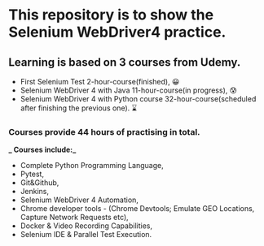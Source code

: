 # This repository is to show the Selenium WebDriver4 practice.

## Learning is based on 3 courses from Udemy.
- First Selenium Test 2-hour-course(finished), 😀
- Selenium WebDriver 4 with Java 11-hour-course(in progress), 😰
- Selenium WebDriver 4 with Python course 32-hour-course(scheduled after finishing the previous one). ⌛

### Courses provide 44 hours of practising in total.

**_ Courses include:_**
 - Complete Python Programming Language,
 - Pytest,
 - Git&Github,
 - Jenkins,
 - Selenium WebDriver 4 Automation,
 - Chrome developer tools - (Chrome Devtools; Emulate GEO Locations, Capture Network Requests etc),
 - Docker & Video Recording Capabilities,
 - Selenium IDE & Parallel Test Execution.

